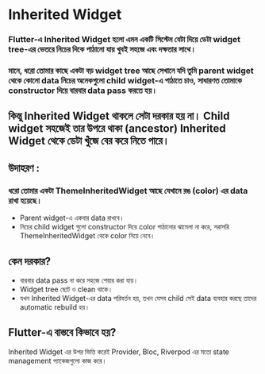 # Inherited Widget 

###  Flutter-এ Inherited Widget হলো এমন একটি সিস্টেম যেটা দিয়ে ডেটা widget tree-এর ভেতরে নিচের দিকে পাঠানো যায় খুবই সহজে এবং দক্ষতার সাথে।

### মানে, ধরো তোমার কাছে একটা বড় widget tree আছে সেখানে যদি তুমি parent widget থেকে কোনো data নিচের অনেকগুলো child widget-এ পাঠাতে চাও, সাধারণত তোমাকে constructor দিয়ে বারবার data pass করতে হয়।


## কিন্তু Inherited Widget থাকলে সেটা দরকার হয় না। Child widget সহজেই তার উপরে থাকা (ancestor) Inherited Widget থেকে ডেটা খুঁজে বের করে নিতে পারে।


## উদাহরণ : 

### ধরো তোমার একটা ThemeInheritedWidget আছে যেখানে রঙ (color) এর data রাখা হয়েছে।
- Parent widget-এ একবার data রাখবে।
- নিচের child widget গুলো constructor দিয়ে color পাঠানোর ঝামেলা না করে, সরাসরি ThemeInheritedWidget থেকে color নিয়ে নেবে।



## কেন দরকার?

  - বারবার data pass না করে সহজে শেয়ার করা যায়।
  -  Widget tree ছোট ও clean থাকে।
  -  যখন Inherited Widget-এর data পরিবর্তন হয়, তখন   যেসব child সেই data ব্যবহার করছে তাদের automatic rebuild হয়।


## Flutter-এ বাস্তবে কিভাবে হয়?

Inherited Widget এর উপর ভিত্তি করেই Provider, Bloc, Riverpod এর মতো state management প্যাকেজগুলো কাজ করে।

